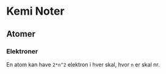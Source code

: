 
# Kemi Noter

## Atomer

### Elektroner

En atom kan have `2*n^2` elektron i hver skal, hvor `n` er skal nr.


